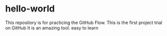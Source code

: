 # hello-world
This repository is for practicing the GitHub Flow.
This is the first project trial on GitHub
It is an amazing tool.
easy to learn
